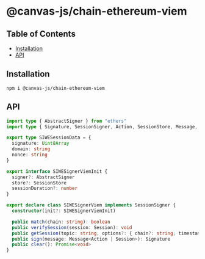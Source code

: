 # @canvas-js/chain-ethereum-viem

## Table of Contents

- [Installation](#installation)
- [API](#api)

## Installation

```
npm i @canvas-js/chain-ethereum-viem
```

## API

```ts
import type { AbstractSigner } from "ethers"
import type { Signature, SessionSigner, Action, SessionStore, Message, Session } from "@canvas-js/interfaces"

export type SIWESessionData = {
  signature: Uint8Array
  domain: string
  nonce: string
}

export interface SIWESignerViemInit {
  signer?: AbstractSigner
  store?: SessionStore
  sessionDuration?: number
}

export declare class SIWESignerViem implements SessionSigner {
  constructor(init?: SIWESignerViemInit)

  public match(chain: string): boolean
  public verifySession(session: Session): void
  public getSession(topic: string, options?: { chain?: string; timestamp?: number, fromCache?: boolean }): Promise<Session<SIWESessionData>>
  public sign(message: Message<Action | Session>): Signature
  public clear(): Promise<void>
}
```
